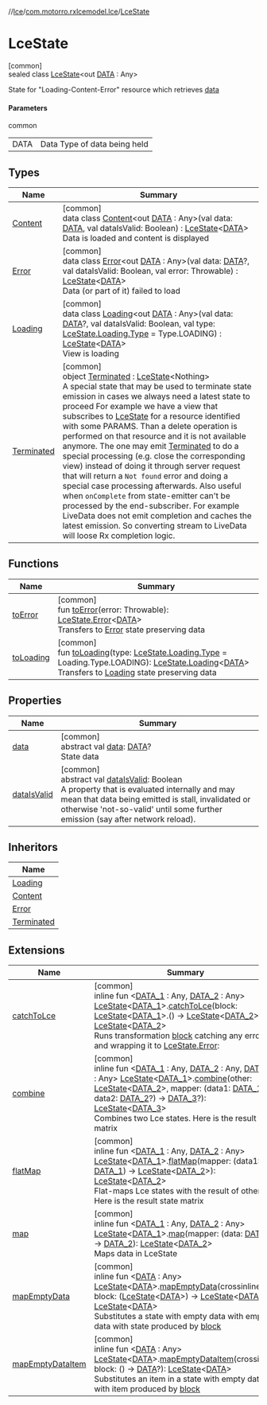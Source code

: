 //[lce](../../../index.md)/[com.motorro.rxlcemodel.lce](../index.md)/[LceState](index.md)

# LceState

[common]\
sealed class [LceState](index.md)&lt;out [DATA](index.md) : Any&gt;

State for &quot;Loading-Content-Error&quot; resource which retrieves [data](data.md)

#### Parameters

common

| | |
|---|---|
| DATA | Data Type of data being held |

## Types

| Name | Summary |
|---|---|
| [Content](-content/index.md) | [common]<br>data class [Content](-content/index.md)&lt;out [DATA](-content/index.md) : Any&gt;(val data: [DATA](-content/index.md), val dataIsValid: Boolean) : [LceState](index.md)&lt;[DATA](-content/index.md)&gt; <br>Data is loaded and content is displayed |
| [Error](-error/index.md) | [common]<br>data class [Error](-error/index.md)&lt;out [DATA](-error/index.md) : Any&gt;(val data: [DATA](-error/index.md)?, val dataIsValid: Boolean, val error: Throwable) : [LceState](index.md)&lt;[DATA](-error/index.md)&gt; <br>Data (or part of it) failed to load |
| [Loading](-loading/index.md) | [common]<br>data class [Loading](-loading/index.md)&lt;out [DATA](-loading/index.md) : Any&gt;(val data: [DATA](-loading/index.md)?, val dataIsValid: Boolean, val type: [LceState.Loading.Type](-loading/-type/index.md) = Type.LOADING) : [LceState](index.md)&lt;[DATA](-loading/index.md)&gt; <br>View is loading |
| [Terminated](-terminated/index.md) | [common]<br>object [Terminated](-terminated/index.md) : [LceState](index.md)&lt;Nothing&gt; <br>A special state that may be used to terminate state emission in cases we always need a latest state to proceed For example we have a view that subscribes to [LceState](index.md) for a resource identified with some PARAMS. Than a delete operation is performed on that resource and it is not available anymore. The one may emit [Terminated](-terminated/index.md) to do a special processing (e.g. close the corresponding view) instead of doing it through server request that will return a `Not found` error and doing a special case processing afterwards. Also useful when `onComplete` from state-emitter can't be processed by the end-subscriber. For example LiveData does not emit completion and caches the latest emission. So converting stream to LiveData will loose Rx completion logic. |

## Functions

| Name | Summary |
|---|---|
| [toError](to-error.md) | [common]<br>fun [toError](to-error.md)(error: Throwable): [LceState.Error](-error/index.md)&lt;[DATA](index.md)&gt;<br>Transfers to [Error](-error/index.md) state preserving data |
| [toLoading](to-loading.md) | [common]<br>fun [toLoading](to-loading.md)(type: [LceState.Loading.Type](-loading/-type/index.md) = Loading.Type.LOADING): [LceState.Loading](-loading/index.md)&lt;[DATA](index.md)&gt;<br>Transfers to [Loading](-loading/index.md) state preserving data |

## Properties

| Name | Summary |
|---|---|
| [data](data.md) | [common]<br>abstract val [data](data.md): [DATA](index.md)?<br>State data |
| [dataIsValid](data-is-valid.md) | [common]<br>abstract val [dataIsValid](data-is-valid.md): Boolean<br>A property that is evaluated internally and may mean that data being emitted is stall, invalidated or otherwise 'not-so-valid' until some further emission (say after network reload). |

## Inheritors

| Name |
|---|
| [Loading](-loading/index.md) |
| [Content](-content/index.md) |
| [Error](-error/index.md) |
| [Terminated](-terminated/index.md) |

## Extensions

| Name | Summary |
|---|---|
| [catchToLce](../catch-to-lce.md) | [common]<br>inline fun &lt;[DATA_1](../catch-to-lce.md) : Any, [DATA_2](../catch-to-lce.md) : Any&gt; [LceState](index.md)&lt;[DATA_1](../catch-to-lce.md)&gt;.[catchToLce](../catch-to-lce.md)(block: [LceState](index.md)&lt;[DATA_1](../catch-to-lce.md)&gt;.() -&gt; [LceState](index.md)&lt;[DATA_2](../catch-to-lce.md)&gt;): [LceState](index.md)&lt;[DATA_2](../catch-to-lce.md)&gt;<br>Runs transformation [block](../catch-to-lce.md) catching any error and wrapping it to [LceState.Error](-error/index.md): |
| [combine](../combine.md) | [common]<br>inline fun &lt;[DATA_1](../combine.md) : Any, [DATA_2](../combine.md) : Any, [DATA_3](../combine.md) : Any&gt; [LceState](index.md)&lt;[DATA_1](../combine.md)&gt;.[combine](../combine.md)(other: [LceState](index.md)&lt;[DATA_2](../combine.md)&gt;, mapper: (data1: [DATA_1](../combine.md)?, data2: [DATA_2](../combine.md)?) -&gt; [DATA_3](../combine.md)?): [LceState](index.md)&lt;[DATA_3](../combine.md)&gt;<br>Combines two Lce states. Here is the result state matrix | Receiver   | other      | Result     | |------------|------------|------------| | Loading    | Loading    | Loading    | | Loading    | Content    | Loading    | | Loading    | Error      | Error      | | Loading    | Terminated | Terminated | | Content    | Loading    | Loading    | | Content    | Content    | Content*   | | Content    | Error      | Error      | | Content    | Terminated | Terminated | | Error      | Loading    | Error      | | Error      | Content    | Error      | | Error      | Error      | Error      | | Error      | Terminated | Terminated | | Terminated | Loading    | Terminated | | Terminated | Content    | Terminated | | Terminated | Error      | Terminated | | Terminated | Terminated | Terminated | |
| [flatMap](../flat-map.md) | [common]<br>inline fun &lt;[DATA_1](../flat-map.md) : Any, [DATA_2](../flat-map.md) : Any&gt; [LceState](index.md)&lt;[DATA_1](../flat-map.md)&gt;.[flatMap](../flat-map.md)(mapper: (data1: [DATA_1](../flat-map.md)) -&gt; [LceState](index.md)&lt;[DATA_2](../flat-map.md)&gt;): [LceState](index.md)&lt;[DATA_2](../flat-map.md)&gt;<br>Flat-maps Lce states with the result of other Here is the result state matrix | Receiver   | mapper     | Result     | |------------|------------|------------| | Loading    | Loading    | Loading    | | Loading    | Content    | Loading    | | Loading    | Error      | Error      | | Loading    | Terminated | Terminated | | Content    | Loading    | Loading    | | Content    | Content    | Content*   | | Content    | Error      | Error      | | Content    | Terminated | Terminated | | Error      | Loading    | Error      | | Error      | Content    | Error      | | Error      | Error      | Error      | | Error      | Terminated | Terminated | | Terminated | Loading    | Terminated | | Terminated | Content    | Terminated | | Terminated | Error      | Terminated | | Terminated | Terminated | Terminated | |
| [map](../map.md) | [common]<br>inline fun &lt;[DATA_1](../map.md) : Any, [DATA_2](../map.md) : Any&gt; [LceState](index.md)&lt;[DATA_1](../map.md)&gt;.[map](../map.md)(mapper: (data: [DATA_1](../map.md)) -&gt; [DATA_2](../map.md)): [LceState](index.md)&lt;[DATA_2](../map.md)&gt;<br>Maps data in LceState |
| [mapEmptyData](../map-empty-data.md) | [common]<br>inline fun &lt;[DATA](../map-empty-data.md) : Any&gt; [LceState](index.md)&lt;[DATA](../map-empty-data.md)&gt;.[mapEmptyData](../map-empty-data.md)(crossinline block: ([LceState](index.md)&lt;[DATA](../map-empty-data.md)&gt;) -&gt; [LceState](index.md)&lt;[DATA](../map-empty-data.md)&gt;): [LceState](index.md)&lt;[DATA](../map-empty-data.md)&gt;<br>Substitutes a state with empty data with empty data with state produced by [block](../map-empty-data.md) |
| [mapEmptyDataItem](../map-empty-data-item.md) | [common]<br>inline fun &lt;[DATA](../map-empty-data-item.md) : Any&gt; [LceState](index.md)&lt;[DATA](../map-empty-data-item.md)&gt;.[mapEmptyDataItem](../map-empty-data-item.md)(crossinline block: () -&gt; [DATA](../map-empty-data-item.md)?): [LceState](index.md)&lt;[DATA](../map-empty-data-item.md)&gt;<br>Substitutes an item in a state with empty data with item produced by [block](../map-empty-data-item.md) |
